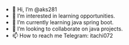 - 👋 Hi, I’m @aks281
- 👀 I’m interested in learning opportunities.
- 🌱 I’m currently learning java spring boot.
- 💞️ I’m looking to collaborate on java projects.
- 📫 How to reach me Telegram: itachi072

<!---
aks281/aks281 is a ✨ special ✨ repository because its `README.md` (this file) appears on your GitHub profile.
You can click the Preview link to take a look at your changes.
--->
